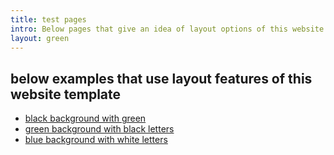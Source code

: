 ```yaml
---
title: test pages
intro: Below pages that give an idea of layout options of this website
layout: green
---
```


## below examples that use layout features of this website template

* [black background with green](black.html)
* [green background with black letters](green.html)
* [blue background with white letters](blue.html)
